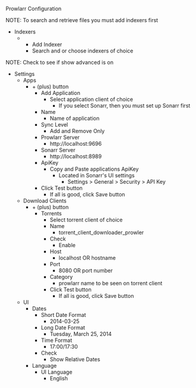 Prowlarr Configuration

NOTE: To search and retrieve files you must add indexers first
* Indexers
  * + Add Indexer
    * Search and or choose indexers of choice

NOTE: Check to see if show advanced is on
* Settings
  * Apps
    * &#43; &#40;plus&#41; button
      * Add Application
        * Select application client of choice
          * If you select Sonarr, then you must set up Sonarr first
      * Name
          * Name of application
      * Sync Level
        * Add and Remove Only
      * Prowlarr Server
        * http://localhost:9696
      * Sonarr Server
        * http://localhost:8989
      * ApiKey
        * Copy and Paste applications ApiKey
          * Located in Sonarr's UI settings
            * Settings > General > Security > API Key
      * Click Test button
        * If all is good, click Save button
  * Download Clients
    * &#43; &#40;plus&#41; button
      * Torrents
        * Select torrent client of choice
        * Name
          * torrent_client_downloader_prowler
        * Check
          * Enable
        * Host
          * localhost OR hostname
        * Port
          * 8080 OR port number
        * Category
          * prowlarr name to be seen on torrent client
        * Click Test button
          * If all is good, click Save button
  * UI
    * Dates
      * Short Date Format
        * 2014-03-25
      * Long Date Format
        * Tuesday, March 25, 2014
      * Time Format
        * 17:00/17:30
      * Check
        * Show Relative Dates
    * Language
      * UI Language
        * English

